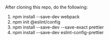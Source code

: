 After cloning this repo, do the following:

1. npm install --save-dev webpack
2. npm init @eslint/config
3. npm install --save-dev --save-exact prettier
4. npm install --save-dev eslint-config-prettier